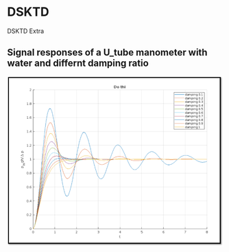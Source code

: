 # DSKTD
DSKTD Extra 
## Signal responses of a U_tube manometer with water and differnt damping ratio
![fig](freq.png)
